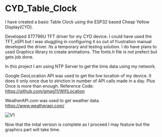 # CYD_Table_Clock
I have created a basic Table Clock using the ESP32 based Cheap Yellow Display(CYD).

Developed ST7796U TFT driver for my CYD device. I could have used the TFT_eSPI but I was stuggling in configuring it so out of frustration manual developed the driver. Its a temporary and testing solution.
I do have plans to used Graphics library to create animations. The fonts.h file is not prefect but gets job done.

In this project I am using NTP Server to get the time data using my network.

Google GeoLocation API was used to get the live location of my device. It does it only once due to striction in number of API calls made in a day. Plus Once is more than enough.
Reference Code: https://github.com/gmag11/WifiLocation 

WeatherAPI.com was used to get weather data. https://www.weatherapi.com/

![V1](https://github.com/user-attachments/assets/b389e814-ec45-466e-8340-74e36d75b2b3)


Now that the inital version is complete as I proceed I may feature but the graphics part will take time.
